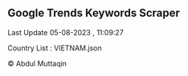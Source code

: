 

## Google Trends Keywords Scraper 
 
Last Update 05-08-2023 , 11:09:27

Country List :
VIETNAM.json



© Abdul Muttaqin 
